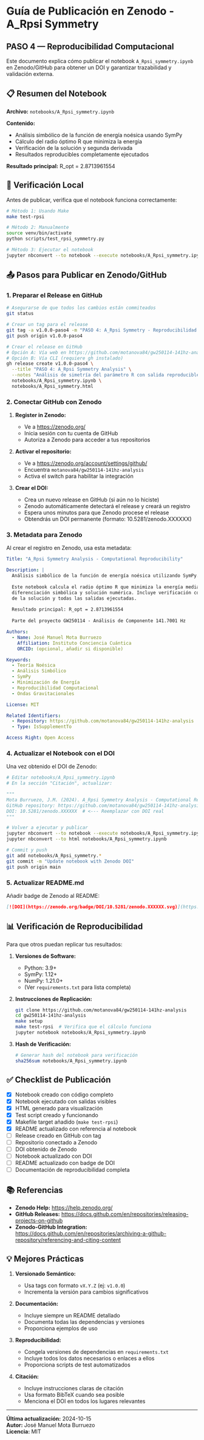 # Guía de Publicación en Zenodo - A_Rpsi Symmetry

## PASO 4 — Reproducibilidad Computacional

Este documento explica cómo publicar el notebook `A_Rpsi_symmetry.ipynb` en Zenodo/GitHub para obtener un DOI y garantizar trazabilidad y validación externa.

## 📋 Resumen del Notebook

**Archivo:** `notebooks/A_Rpsi_symmetry.ipynb`

**Contenido:**
- Análisis simbólico de la función de energía noésica usando SymPy
- Cálculo del radio óptimo R que minimiza la energía
- Verificación de la solución y segunda derivada
- Resultados reproducibles completamente ejecutados

**Resultado principal:** R_opt = 2.8713961554

## 🔬 Verificación Local

Antes de publicar, verifica que el notebook funciona correctamente:

```bash
# Método 1: Usando Make
make test-rpsi

# Método 2: Manualmente
source venv/bin/activate
python scripts/test_rpsi_symmetry.py

# Método 3: Ejecutar el notebook
jupyter nbconvert --to notebook --execute notebooks/A_Rpsi_symmetry.ipynb
```

## 📤 Pasos para Publicar en Zenodo/GitHub

### 1. Preparar el Release en GitHub

```bash
# Asegurarse de que todos los cambios están commiteados
git status

# Crear un tag para el release
git tag -a v1.0.0-paso4 -m "PASO 4: A_Rpsi Symmetry - Reproducibilidad Computacional"
git push origin v1.0.0-paso4

# Crear el release en GitHub
# Opción A: Vía web en https://github.com/motanova84/gw250114-141hz-analysis/releases/new
# Opción B: Vía CLI (requiere gh instalado)
gh release create v1.0.0-paso4 \
  --title "PASO 4: A_Rpsi Symmetry Analysis" \
  --notes "Análisis de simetría del parámetro R con salida reproducible completa" \
  notebooks/A_Rpsi_symmetry.ipynb \
  notebooks/A_Rpsi_symmetry.html
```

### 2. Conectar GitHub con Zenodo

1. **Register in Zenodo:**
   - Ve a https://zenodo.org/
   - Inicia sesión con tu cuenta de GitHub
   - Autoriza a Zenodo para acceder a tus repositorios

2. **Activar el repositorio:**
   - Ve a https://zenodo.org/account/settings/github/
   - Encuentra `motanova84/gw250114-141hz-analysis`
   - Activa el switch para habilitar la integración

3. **Crear el DOI:**
   - Crea un nuevo release en GitHub (si aún no lo hiciste)
   - Zenodo automáticamente detectará el release y creará un registro
   - Espera unos minutos para que Zenodo procese el release
   - Obtendrás un DOI permanente (formato: 10.5281/zenodo.XXXXXX)

### 3. Metadata para Zenodo

Al crear el registro en Zenodo, usa esta metadata:

```yaml
Title: "A_Rpsi Symmetry Analysis - Computational Reproducibility"

Description: |
  Análisis simbólico de la función de energía noésica utilizando SymPy.
  
  Este notebook calcula el radio óptimo R que minimiza la energía mediante
  diferenciación simbólica y solución numérica. Incluye verificación completa
  de la solución y todas las salidas ejecutadas.
  
  Resultado principal: R_opt = 2.8713961554
  
  Parte del proyecto GW250114 - Análisis de Componente 141.7001 Hz

Authors:
  - Name: José Manuel Mota Burruezo
    Affiliation: Instituto Conciencia Cuántica
    ORCID: (opcional, añadir si disponible)

Keywords:
  - Teoría Noésica
  - Análisis Simbólico
  - SymPy
  - Minimización de Energía
  - Reproducibilidad Computacional
  - Ondas Gravitacionales

License: MIT

Related Identifiers:
  - Repository: https://github.com/motanova84/gw250114-141hz-analysis
  - Type: IsSupplementTo

Access Right: Open Access
```

### 4. Actualizar el Notebook con el DOI

Una vez obtenido el DOI de Zenodo:

```python
# Editar notebooks/A_Rpsi_symmetry.ipynb
# En la sección "Citación", actualizar:

"""
Mota Burruezo, J.M. (2024). A_Rpsi Symmetry Analysis - Computational Reproducibility.
GitHub repository: https://github.com/motanova84/gw250114-141hz-analysis
DOI: 10.5281/zenodo.XXXXXX  # <--- Reemplazar con DOI real
"""
```

```bash
# Volver a ejecutar y publicar
jupyter nbconvert --to notebook --execute notebooks/A_Rpsi_symmetry.ipynb
jupyter nbconvert --to html notebooks/A_Rpsi_symmetry.ipynb

# Commit y push
git add notebooks/A_Rpsi_symmetry.*
git commit -m "Update notebook with Zenodo DOI"
git push origin main
```

### 5. Actualizar README.md

Añadir badge de Zenodo al README:

```markdown
[![DOI](https://zenodo.org/badge/DOI/10.5281/zenodo.XXXXXX.svg)](https://doi.org/10.5281/zenodo.XXXXXX)
```

## 📊 Verificación de Reproducibilidad

Para que otros puedan replicar tus resultados:

1. **Versiones de Software:**
   - Python: 3.9+
   - SymPy: 1.12+
   - NumPy: 1.21.0+
   - (Ver `requirements.txt` para lista completa)

2. **Instrucciones de Replicación:**
   ```bash
   git clone https://github.com/motanova84/gw250114-141hz-analysis
   cd gw250114-141hz-analysis
   make setup
   make test-rpsi  # Verifica que el cálculo funciona
   jupyter notebook notebooks/A_Rpsi_symmetry.ipynb
   ```

3. **Hash de Verificación:**
   ```bash
   # Generar hash del notebook para verificación
   sha256sum notebooks/A_Rpsi_symmetry.ipynb
   ```

## ✅ Checklist de Publicación

- [x] Notebook creado con código completo
- [x] Notebook ejecutado con salidas visibles
- [x] HTML generado para visualización
- [x] Test script creado y funcionando
- [x] Makefile target añadido (`make test-rpsi`)
- [x] README actualizado con referencia al notebook
- [ ] Release creado en GitHub con tag
- [ ] Repositorio conectado a Zenodo
- [ ] DOI obtenido de Zenodo
- [ ] Notebook actualizado con DOI
- [ ] README actualizado con badge de DOI
- [ ] Documentación de reproducibilidad completa

## 📚 Referencias

- **Zenodo Help:** https://help.zenodo.org/
- **GitHub Releases:** https://docs.github.com/en/repositories/releasing-projects-on-github
- **Zenodo-GitHub Integration:** https://docs.github.com/en/repositories/archiving-a-github-repository/referencing-and-citing-content

## 💡 Mejores Prácticas

1. **Versionado Semántico:**
   - Usa tags con formato `vX.Y.Z` (ej: `v1.0.0`)
   - Incrementa la versión para cambios significativos

2. **Documentación:**
   - Incluye siempre un README detallado
   - Documenta todas las dependencias y versiones
   - Proporciona ejemplos de uso

3. **Reproducibilidad:**
   - Congela versiones de dependencias en `requirements.txt`
   - Incluye todos los datos necesarios o enlaces a ellos
   - Proporciona scripts de test automatizados

4. **Citación:**
   - Incluye instrucciones claras de citación
   - Usa formato BibTeX cuando sea posible
   - Menciona el DOI en todos los lugares relevantes

---

**Última actualización:** 2024-10-15  
**Autor:** José Manuel Mota Burruezo  
**Licencia:** MIT

